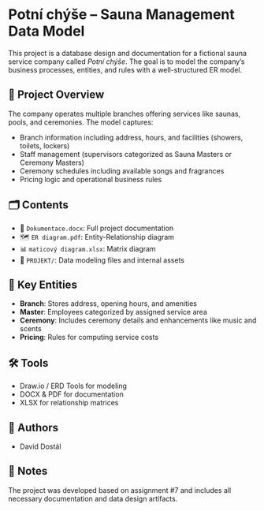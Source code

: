 
# Potní chýše – Sauna Management Data Model

This project is a database design and documentation for a fictional sauna service company called *Potní chýše*. The goal is to model the company’s business processes, entities, and rules with a well-structured ER model.

## 📘 Project Overview

The company operates multiple branches offering services like saunas, pools, and ceremonies. The model captures:
- Branch information including address, hours, and facilities (showers, toilets, lockers)
- Staff management (supervisors categorized as Sauna Masters or Ceremony Masters)
- Ceremony schedules including available songs and fragrances
- Pricing logic and operational business rules

## 🗂 Contents

- 📄 `Dokumentace.docx`: Full project documentation
- 🗺️ `ER diagram.pdf`: Entity-Relationship diagram
- 📊 `maticový diagram.xlsx`: Matrix diagram
- 📁 `PROJEKT/`: Data modeling files and internal assets

## 📐 Key Entities

- **Branch**: Stores address, opening hours, and amenities
- **Master**: Employees categorized by assigned service area
- **Ceremony**: Includes ceremony details and enhancements like music and scents
- **Pricing**: Rules for computing service costs

## 🛠 Tools

- Draw.io / ERD Tools for modeling
- DOCX & PDF for documentation
- XLSX for relationship matrices

## 👥 Authors

- David Dostál

## 📝 Notes

The project was developed based on assignment #7 and includes all necessary documentation and data design artifacts.

